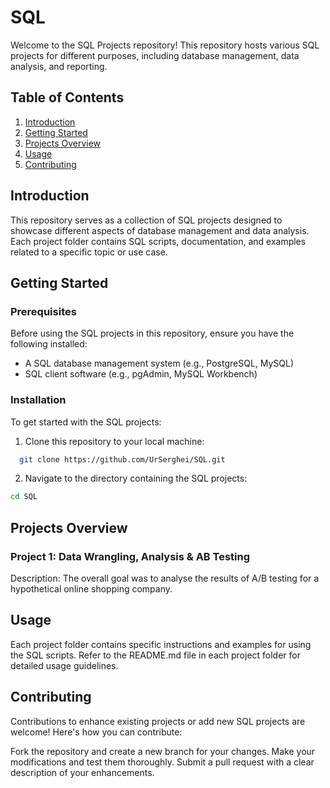 # SQL
Welcome to the SQL Projects repository! This repository hosts various SQL projects for different purposes, including database management, data analysis, and reporting.

## Table of Contents
1. [Introduction](#introduction)
2. [Getting Started](#getting-started)
3. [Projects Overview](#projects-overview)
4. [Usage](#usage)
5. [Contributing](#contributing)

## Introduction
This repository serves as a collection of SQL projects designed to showcase different aspects of database management and data analysis. Each project folder contains SQL scripts, documentation, and examples related to a specific topic or use case.

## Getting Started

### Prerequisites
Before using the SQL projects in this repository, ensure you have the following installed:

- A SQL database management system (e.g., PostgreSQL, MySQL)
- SQL client software (e.g., pgAdmin, MySQL Workbench)

### Installation
To get started with the SQL projects:
1. Clone this repository to your local machine:
```bash
  git clone https://github.com/UrSerghei/SQL.git
```
2.  Navigate to the directory containing the SQL projects:
```bash
cd SQL
```
## Projects Overview
### Project 1: Data Wrangling, Analysis & AB Testing
Description: The overall goal was to analyse the results of A/B testing for a hypothetical online shopping company.


## Usage
Each project folder contains specific instructions and examples for using the SQL scripts. Refer to the README.md file in each project folder for detailed usage guidelines.


## Contributing
Contributions to enhance existing projects or add new SQL projects are welcome! Here's how you can contribute:

Fork the repository and create a new branch for your changes.
Make your modifications and test them thoroughly.
Submit a pull request with a clear description of your enhancements.
   
